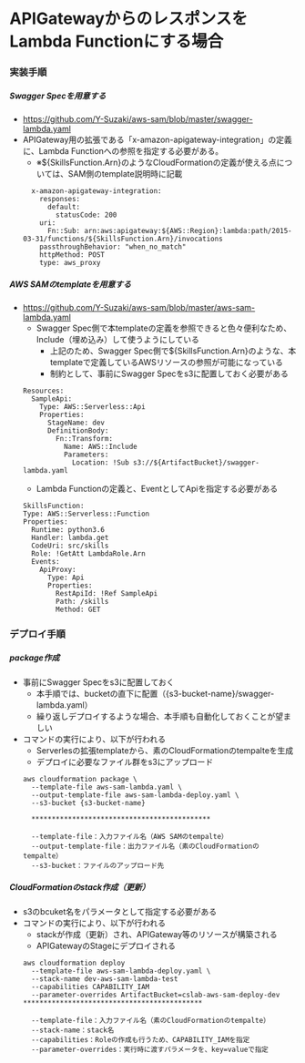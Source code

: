 # APIGatewayからのレスポンスをLambda Functionにする場合
### 実装手順
##### Swagger Specを用意する
* https://github.com/Y-Suzaki/aws-sam/blob/master/swagger-lambda.yaml
* APIGateway用の拡張である「x-amazon-apigateway-integration」の定義に、Lambda Functionへの参照を指定する必要がある。
    * ※${SkillsFunction.Arn}のようなCloudFormationの定義が使える点については、SAM側のtemplate説明時に記載
    ```
      x-amazon-apigateway-integration:
        responses:
          default:
            statusCode: 200
        uri:
          Fn::Sub: arn:aws:apigateway:${AWS::Region}:lambda:path/2015-03-31/functions/${SkillsFunction.Arn}/invocations
        passthroughBehavior: "when_no_match"
        httpMethod: POST
        type: aws_proxy
    ```
    
##### AWS SAMのtemplateを用意する
* https://github.com/Y-Suzaki/aws-sam/blob/master/aws-sam-lambda.yaml
    * Swagger Spec側で本templateの定義を参照できると色々便利なため、Include（埋め込み）して使うようにしている
        * 上記のため、Swagger Spec側で${SkillsFunction.Arn}のような、本templateで定義しているAWSリソースの参照が可能になっている
        * 制約として、事前にSwagger Specをs3に配置しておく必要がある
    ```
    Resources:
      SampleApi:
        Type: AWS::Serverless::Api
        Properties:
          StageName: dev
          DefinitionBody:
            Fn::Transform:
              Name: AWS::Include
              Parameters:
                Location: !Sub s3://${ArtifactBucket}/swagger-lambda.yaml
    ```
    * Lambda Functionの定義と、EventとしてApiを指定する必要がある
    ```
    SkillsFunction:
    Type: AWS::Serverless::Function
    Properties:
      Runtime: python3.6
      Handler: lambda.get
      CodeUri: src/skills
      Role: !GetAtt LambdaRole.Arn
      Events:
        ApiProxy:
          Type: Api
          Properties:
            RestApiId: !Ref SampleApi
            Path: /skills
            Method: GET
    ```
### デプロイ手順
##### package作成
* 事前にSwagger Specをs3に配置しておく
    * 本手順では、bucketの直下に配置（{s3-bucket-name}/swagger-lambda.yaml）
    * 繰り返しデプロイするような場合、本手順も自動化しておくことが望ましい
* コマンドの実行により、以下が行われる
    * Serverlesの拡張templateから、素のCloudFormationのtempalteを生成
    * デプロイに必要なファイル群をs3にアップロード
    ```
    aws cloudformation package \
      --template-file aws-sam-lambda.yaml \
      --output-template-file aws-sam-lambda-deploy.yaml \
      --s3-bucket {s3-bucket-name}
      
      ********************************************
      
      --template-file：入力ファイル名（AWS SAMのtempalte）
      --output-template-file：出力ファイル名（素のCloudFormationのtempalte）
      --s3-bucket：ファイルのアップロード先
    ```

##### CloudFormationのstack作成（更新）
* s3のbcuket名をパラメータとして指定する必要がある
* コマンドの実行により、以下が行われる
    * stackが作成（更新）され、APIGateway等のリソースが構築される
    * APIGatewayのStageにデプロイされる
    ```
    aws cloudformation deploy 
      --template-file aws-sam-lambda-deploy.yaml \
      --stack-name dev-aws-sam-lambda-test 
      --capabilities CAPABILITY_IAM
      --parameter-overrides ArtifactBucket=cslab-aws-sam-deploy-dev
    ********************************************
    
      --template-file：入力ファイル名（素のCloudFormationのtempalte）
      --stack-name：stack名
      --capabilities：Roleの作成も行うため、CAPABILITY_IAMを指定
      --parameter-overrides：実行時に渡すパラメータを、key=valueで指定
    ```

